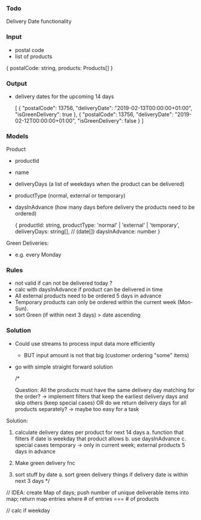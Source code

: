 ### Todo

Delivery Date functionality

### Input

- postal code
- list of products

{
postalCode: string,
products: Products[]
}

### Output

- delivery dates for the upcoming 14 days

  [
  {
  "postalCode": 13756,
  "deliveryDate": "2019-02-13T00:00:00+01:00",
  "isGreenDelivery": true
  },
  {
  "postalCode": 13756,
  "deliveryDate": "2019-02-12T00:00:00+01:00",
  "isGreenDelivery": false
  }
  ]

### Models

Product

- productId
- name
- deliveryDays (a list of weekdays when the product can be delivered)
- productType (normal, external or temporary)
- daysInAdvance (how many days before delivery the products need to be ordered)

  {
  productId: string,
  productType: 'normal' | 'external' | 'temporary',
  deliveryDays: string[], // (date[])
  daysInAdvance: number
  }

Green Deliveries:

- e.g. every Monday

### Rules

- not valid if can not be delivered today ?
- calc with daysInAdvance if product can be delivered in time
- All external products need to be ordered 5 days in advance
- Temporary products can only be ordered within the current week (Mon-Sun).
- sort Green (if within next 3 days) > date ascending

### Solution

- Could use streams to process input data more efficiently
  - BUT input amount is not that big (customer ordering "some" items)
- go with simple straight forward solution

  /\*

  Question: All the products must have the same delivery day matching for the order?
  -> implement filters that keep the earliest delivery days and skip others (keep special cases)
  OR do we return delivery days for all products separately?
  -> maybe too easy for a task

Solution:

1. calculate delivery dates per product for next 14 days
   a. function that filters if date is weekday that product allows
   b. use daysInAdvance
   c. special cases temporary -> only in current week; external products 5 days in advance

2. Make green delivery fnc

3. sort stuff by date
   a. sort green delivery things if delivery date is within next 3 days
   \*/

// IDEA: create Map of days; push number of unique deliverable items into map; return map entries where # of entries === # of products

// calc if weekday
